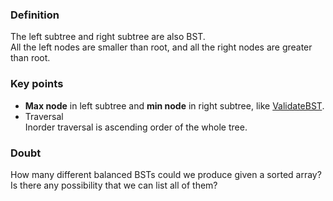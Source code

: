 ### Definition
The left subtree and right subtree are also BST.  
All the left nodes are smaller than root, and all the right nodes are greater than root.
### Key points
- __Max node__ in left subtree and __min node__ in right subtree, like [ValidateBST][1].
- Traversal  
	Inorder traversal is ascending order of the whole tree.
### Doubt
How many different balanced BSTs could we produce given a sorted array? Is there any possibility that we can list all of them?

[1]:	ValidateBST.md